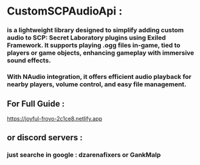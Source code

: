# CustomSCPAudioApi :
### is a lightweight library designed to simplify adding custom audio to SCP: Secret Laboratory plugins using Exiled Framework. It supports playing .ogg files in-game, tied to players or game objects, enhancing gameplay with immersive sound effects.

### With NAudio integration, it offers efficient audio playback for nearby players, volume control, and easy file management.
## For Full Guide :
https://joyful-froyo-2c1ce8.netlify.app
## or discord servers :
### just searche in google : dzarenafixers or GankMalp
